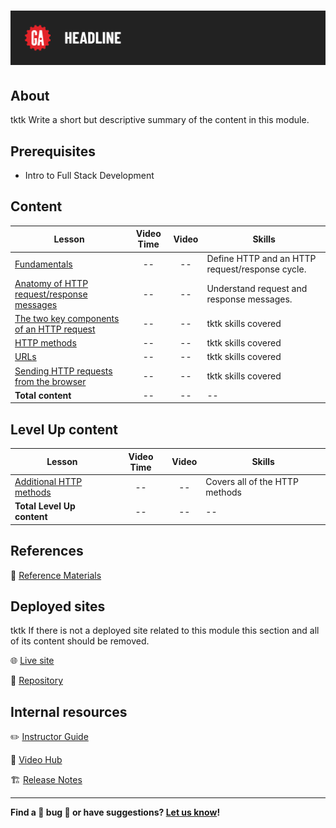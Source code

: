 # ![HTTP Request Response Cycle](./assets/tktk-hero.png)

## About

tktk Write a short but descriptive summary of the content in this module.

## Prerequisites

- Intro to Full Stack Development

## Content

| Lesson | Video Time | Video | Skills |
| ------ |:----------:|:-----:| ------ |
| [Fundamentals](./fundamentals/README.md) | -- | -- | Define HTTP and an HTTP request/response cycle. |
| [Anatomy of HTTP request/response messages](./anatomy-of-http-request-response-messages/README.md) | -- | -- | Understand request and response messages. |
| [The two key components of an HTTP request](./the-two-key-components-of-an-http-request/README.md) | -- | -- | tktk skills covered |
| [HTTP methods](./http-methods/README.md) | -- | -- | tktk skills covered |
| [URLs](./urls/README.md) | -- | -- | tktk skills covered |
| [Sending HTTP requests from the browser](./sending-http-requests-from-the-browser/README.md) | -- | -- | tktk skills covered |
| **Total content**                                        | -- | -- | --                  |

## Level Up content

| Lesson | Video Time | Video | Skills |
| ------ |:----------:|:-----:| ------ |
| [Additional HTTP methods](./level-up/additional-http-methods.md) | -- | -- | Covers all of the HTTP methods |
| **Total Level Up content**                                          | -- | -- | --                  |

## References

📖 [Reference Materials](./references/README.md)

## Deployed sites

tktk If there is not a deployed site related to this module this section and all of its content should be removed.

🌐 [Live site](#tktk-deployed-app-url)

🐙 [Repository](#tktk-repository-for-deployed-app)

## Internal resources

✏️ [Instructor Guide](./internal-resources/instructor-guide.md)

🎥 [Video Hub](./internal-resources/video-hub/README.md)

🏗️ [Release Notes](./internal-resources/release-notes.md)

---

**Find a 👾 bug 👾 or have suggestions? [Let us know](https://git.generalassemb.ly/modular-curriculum-all-courses/universal-resources-internal/blob/main/module-feedback.md)!**
